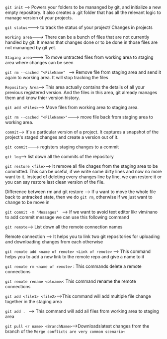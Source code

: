 `git init` --> Powers your folders to be mananged by git, and initialize a new empty repository. It also creates a .git folder that has all the relevant logic to manage version of your projects.

`git status`---> to track the status of your project/ Changes in projects


`Working area`---> There can be a bunch of files that are not currently handled by git.
It means that changes done or to be done in those files are not mananged by git yet.

`Staging area`---> To move untracted files from working area to staging area where changes can be seen


`git rm --cached "<FileName" ` --> Remove file from staging area and send it again to working area. It will stop tracking the files

`Repository Area`--> This area actually contains the details of all your previous registered version.
And the files in this area, git already manages them and know thier version history.

`git add <Files>`--> Move files from working area to staging area.

`git rm --cached "<FileName>"`---> move file back from staging area to working area.

`commit`--> It's a particular version of a project. It captures a snapshot of the project's staged changes and create a version out of it.

`git commit`---> registers staging changes to a commit

`git log`--> list down all the commits of the repository


`git restore <file>`--> It remove all file chages from the staging area to be committed. This can be useful, if we write some dirty lines and now  no more want to it. Instead of deleting every changes line by line, we can restore it or you can say restore last clean version of the file.

Difference between rm and git restore
--> If u want to move the whole file back to untracked state, then we do `git rm`, otherwise if we just want to change to be move in 


`git commit -m "Messages" ` --> If we want to avoid text editor likr vim/nano to add commit message we can use this following command

`git remote`--> List down all the remote connection names

Remote connection --> It helps you to link two git repositories for uploading and downloading changes from each otherwise

`git remote add <name of remote> <Link of remote>` --> This command helps you to add a new link to the remote repo and give a name to it

`git remote rm <name of remote>` : This commands delete a remote connections

`git remote rename <olname>`: This command rename the remote connections

`git add <file1> <file2>`-->This command will add multiple file change together in the staging area

`git add . ` --> This command will add all files from working area to staging area


`git pull <r name> <BranchName>`-->Downloadslatest changes from the branch of the 
`Merge conflicts are very commom scenario~`
